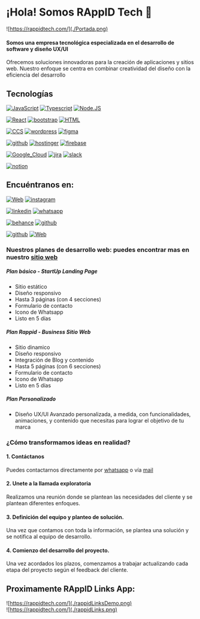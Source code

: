 # ¡Hola! Somos RAppID Tech 👋

![https://rappidtech.com/](./Portada.png)

#### Somos una empresa tecnológica especializada en el desarrollo de software y diseño UX/UI
Ofrecemos soluciones innovadoras para la creación de aplicaciones y sitios web. Nuestro enfoque se centra en combinar creatividad del diseño con la eficiencia del desarrollo

## Tecnologías
[![JavaScript](https://img.shields.io/badge/JavaScript-F7DF1E?style=for-the-badge&logo=javascript&logoColor=white&labelColor=101010)]() [![Typescript](https://img.shields.io/badge/TypeScript-3178C6?style=for-the-badge&logo=typescript&logoColor=white&labelColor=101010)]() [![Node.JS](https://img.shields.io/badge/Node.JS-339933?style=for-the-badge&logo=node.js&logoColor=white&labelColor=101010)]()

[![React](https://img.shields.io/badge/React-61DAFB?style=for-the-badge&logo=React&logoColor=white&labelColor=101010)]() [![bootstrap](https://img.shields.io/badge/bootstrap-7952B3?style=for-the-badge&logo=bootstrap&logoColor=white&labelColor=101010)]() [![HTML](https://img.shields.io/badge/html5-E34F26?style=for-the-badge&logo=html5&logoColor=white&labelColor=101010)]()  

[![CCS](https://img.shields.io/badge/css3-1572B6?style=for-the-badge&logo=css3&logoColor=white&labelColor=101010)]() [![wordpress](https://img.shields.io/badge/wordpress-21759B?style=for-the-badge&logo=wordpress&logoColor=white&labelColor=101010)]() [![figma](https://img.shields.io/badge/figma-F24E1E?style=for-the-badge&logo=figma&logoColor=white&labelColor=101010)]() 

[![github](https://img.shields.io/badge/github-181717?style=for-the-badge&logo=github&logoColor=white&labelColor=101010)]() [![hostinger](https://img.shields.io/badge/hostinger-673DE6?style=for-the-badge&logo=hostinger&logoColor=white&labelColor=101010)]() [![firebase](https://img.shields.io/badge/firebase-FFCA28?style=for-the-badge&logo=firebase&logoColor=white&labelColor=101010)]() 

[![Google_Cloud](https://img.shields.io/badge/Google_Cloud-4285F4?style=for-the-badge&logo=googlecloud&logoColor=white&labelColor=101010)]() [![jira](https://img.shields.io/badge/jira-0052CC?style=for-the-badge&logo=jira&logoColor=white&labelColor=101010)]() [![slack](https://img.shields.io/badge/slack-4A154B?style=for-the-badge&logo=slack&logoColor=white&labelColor=101010)]() 

[![notion](https://img.shields.io/badge/notion-000000?style=for-the-badge&logo=notion&logoColor=white&labelColor=101010)]() 

## Encuéntranos en:
[![Web](https://img.shields.io/badge/Web-rappidtech.com-14a1f0?style=for-the-badge&logo=dev.to&logoColor=white&labelColor=101010)](https://rappidtech.com/)
[![instagram](https://img.shields.io/badge/instagram-E4405F?style=for-the-badge&logo=instagram&logoColor=white&labelColor=101010)](https://www.instagram.com/rappidtech/) 

[![linkedin](https://img.shields.io/badge/linkedin-0A66C2?style=for-the-badge&logo=linkedin&logoColor=white&labelColor=101010)](https://www.linkedin.com/company/rappid-tech) 
[![whatsapp](https://img.shields.io/badge/whatsapp-25D366?style=for-the-badge&logo=whatsapp&logoColor=white&labelColor=101010)](https://api.whatsapp.com/send?phone=543814094843&text=Hola%2C%20estoy%20interesado%20en%20sus%20servicios%20de%20software)

[![behance](https://img.shields.io/badge/behance-1769FF?style=for-the-badge&logo=behance&logoColor=white&labelColor=101010)](https://www.behance.net/rappidtech)
[![github](https://img.shields.io/badge/github-181717?style=for-the-badge&logo=github&logoColor=white&labelColor=101010)](https://www.behance.net/rappidtech)

[![github](https://img.shields.io/badge/tiktok-000000?style=for-the-badge&logo=tiktok&logoColor=white&labelColor=101010)](https://www.tiktok.com/@rappidtech?_t=8jdIdUnvSLu&_r=1)
[![Web](https://img.shields.io/badge/Mail-nosotros@rappidtech.com-14a1f0?style=for-the-badge&logo=&logoColor=white&labelColor=101010)](mailto:nosotros@rappidtech.com)

### Nuestros planes de desarrollo web: puedes encontrar mas en nuestro [sitio web](https://rappidtech.com/planes)
##### Plan básico - StartUp Landing Page
- Sitio estático
- Diseño responsivo
- Hasta 3 páginas  (con 4 secciones)
- Formulario de contacto
- Icono de Whatsapp
- Listo en 5 días
##### Plan Rappid - Business Sitio Web
- Sitio dinamico
- Diseño responsivo
- Integración de Blog y contenido
- Hasta 5 páginas  (con 6 secciones)
- Formulario de contacto
- Icono de Whatsapp
- Listo en 5 días
##### Plan Personalizado
- Diseño UX/UI Avanzado personalizada, a medida, con funcionalidades, animaciones, y contenido que necesitas para lograr el objetivo de tu marca

### ¿Cómo transformamos ideas en realidad?
#### 1. Contáctanos
Puedes contactarnos directamente por [whatsapp](https://api.whatsapp.com/send?phone=543814094843&text=Hola%2C%20estoy%20interesado%20en%20sus%20servicios%20de%20software)
o vía [mail](mailto:nosotros@rappidtech.com) 
#### 2. Unete a la llamada exploratoria
Realizamos una reunión donde se plantean las necesidades del cliente y se plantean diferentes enfoques.
#### 3. Definición del equipo y planteo de solución.
Una vez que contamos con toda la información, se plantea una solución y se notifica al equipo de desarrollo.
#### 4. Comienzo del desarrollo del proyecto.
Una vez acordados los plazos, comenzamos a trabajar actualizando cada etapa del proyecto según el feedback del cliente.

## Proximamente RAppID Links App:
![https://rappidtech.com/](./rappidLinksDemo.png) 
</br>
![https://rappidtech.com/](./rappidLinks.png)
